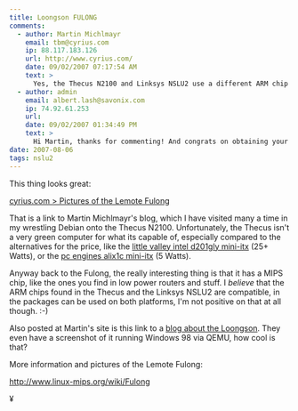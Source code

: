 ```yaml
---
title: Loongson FULONG 
comments:
  - author: Martin Michlmayr
    email: tbm@cyrius.com
    ip: 88.117.183.126
    url: http://www.cyrius.com/
    date: 09/02/2007 07:17:54 AM
    text: >
      Yes, the Thecus N2100 and Linksys NSLU2 use a different ARM chip but since Debian is built in a way that it will run on all modern ARM chips packages will work fine on both devices.<br/><br/>For what it's worth, the Thecus uses a chip from the IOP (I/O processor) line and the NSLU2 from the IXP4xx line.  Both are produced by Intel.
  - author: admin
    email: albert.lash@savonix.com
    ip: 74.92.61.253
    url:
    date: 09/02/2007 01:34:49 PM
    text: >
      Hi Martin, thanks for commenting! And congrats on obtaining your PhD!
date: 2007-08-06
tags: nslu2
---
```

This thing looks great:

<a href="http://www.cyrius.com/journal/2007/03/08">cyrius.com &gt; Pictures of the Lemote Fulong</a>

That is a link to Martin Michlmayr's blog, which I have visited many a time in my wrestling Debian onto the Thecus N2100. Unfortunately, the Thecus isn't a very green computer for what its capable of, especially compared to the alternatives for the price, like the <a href="http://www.docunext.com/blog/2007/06/intels-little-valley-mini-itx-board.html">little valley intel d201gly mini-itx</a> (25+ Watts), or the <a href="http://www.docunext.com/blog/2007/07/alix.html">pc engines alix1c mini-itx</a> (5 Watts).

Anyway back to the Fulong, the really interesting thing is that it has a MIPS chip, like the ones you find in low power routers and stuff. I *believe* that the ARM chips found in the Thecus and the Linksys NSLU2 are compatible, in the packages can be used on both platforms, I'm not positive on that at all though. :-)

Also posted at Martin's site is this link to a <a rel="nofollow" href="http://blog.360.yahoo.com/blog-t7XKGI8kebP22pOrg03O8w--?cq=1">blog about the Loongson</a>. They even have a screenshot of it running Windows 98 via QEMU, how cool is that?

More information and pictures of the Lemote Fulong:

<a rel="nofollow" href="http://www.linux-mips.org/wiki/Fulong">http://www.linux-mips.org/wiki/Fulong</a>

¥

